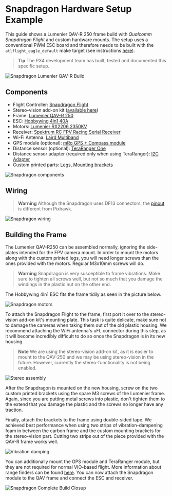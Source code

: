 # Snapdragon Hardware Setup Example

This guide shows a Lumenier QAV-R 250 frame build with *Qualcomm Snapdragon Flight* and custom hardware mounts. 
The setup uses a conventional PWM ESC board and therefore needs to be built with the `atlflight_eagle_default` make target (see instructions [here](https://dev.px4.io/en/setup/building_px4.html#qurt--snapdragon-based-boards)).

> **Tip** The PX4 development team has built, tested and documented this specific setup.

![Snapdragon Lumenier QAV-R Build](../../assets/hardware/snapdragon/snapdragon_minimal_finished.jpg)


## Components

* Flight Controller: [Snapdragon Flight](https://www.intrinsyc.com/vertical-development-platforms/qualcomm-snapdragon-flight/)
* Stereo-vision add-on kit ([available here](https://www.intrinsyc.com/vertical-development-platforms/qualcomm-snapdragon-flight/))
* Frame: [Lumenier QAV-R 250](https://www.getfpv.com/qav-r-fpv-racing-quadcopter-5.html)
* ESC: [Hobbywing 4in1 40A](https://www.getfpv.com/hobbywing-xrotor-micro-4-in-1-blheli-s-dshot600-esc.html)
* Motors: [Lumenier RX2206 2350KV](https://www.getfpv.com/lumenier-rx2206-11-2350kv-motor.html)
* Receiver: [Spektrum RC FPV Racing Serial Receiver](https://www.spektrumrc.com/Products/Default.aspx?ProdID=SPM4648)
* Wi-Fi Antenna: [Laird Multiband](https://www.lairdtech.com/products/maf95056-nanoblade-internal-embedded-antenna-2400-2500-4900-6000-mhz)
* GPS module (optional): [mRo GPS + Compass module](https://store.mrobotics.io/mRo-GPS-u-Blox-Neo-M8N-HMC5983-Compass-p/gps002-mr.htm)
* Distance sensor (optional): [TeraRanger One](http://www.teraranger.com/product/teraranger-one-distance-sensor-for-drones-and-robotics)
* Distance sensor adapter (required only when using TeraRanger): [I2C Adapter](http://www.teraranger.com/product/adapters-for-oneduo/)
* Custom printed parts: [Legs, Mounting brackets](https://drive.google.com/drive/u/0/folders/1MOunJae4ZLu6-bZ_-JvcPQUc9Aa5fe1U)

![Snapdragon components](../../assets/hardware/snapdragon/snapdragon_components.jpg)


## Wiring

> **Warning** Although the Snapdragon uses DF13 connectors, the [pinout](../flight_controller/snapdragon_flight.md#pinouts) is different from Pixhawk.

![Snapdragon wiring](../../assets/hardware/snapdragon/snapdragon_wiring.jpg)


## Building the Frame

The Lumenier QAV-R250 can be assembled normally, ignoring the side-plates intended for the FPV camera mount. In order to mount the motors along with the custom printed legs, you will need longer screws than the ones provided with the motors. Regular M3x10mm screws will do.

> **Warning** Snapdragon is very susceptible to frame vibrations. Make sure to tighten all screws well, but not so much that you damage the windings in the plastic nut on the other end.

The Hobbywing 4in1 ESC fits the frame tidily as seen in the picture below.

![Snapdragon motors](../../assets/hardware/snapdragon/snapdragon_motors.jpg)

To attach the Snapdragon Flight to the frame, first port it over to the stereo-vision add-on kit's mounting plate. 
This task is quite delicate, make sure not to damage the cameras when taking them out of the old plastic housing. 
We recommend attaching the WiFi antenna's uFL connector during this step, as it will become incredibly difficult to do so once the Snapdragon is in its new housing.

> **Note** We are using the stereo-vision add-on kit, as it is easier to mount to the QAV-250 and we may be using stereo-vision in the future. However, currently the stereo-functionality is not being enabled.

![Stereo assembly](../../assets/hardware/snapdragon/snapdragon_stereo_assembly.jpg)

After the Snapdragon is mounted on the new housing, screw on the two custom printed brackets using the spare M3 screws of the Lumenier frame. 
Again, since you are putting metal screws into plastic, don't tighten them to the extend that you damage the plastic and the screws no longer have any traction.

Finally, attach the brackets to the frame using double-sided tape. 
We achieved best performance when using two strips of vibration-dampening foam in between the carbon frame and the custom mounting brackets for the stereo-vision part. 
Cutting two strips out of the piece provided with the QAV-R frame works well.

![Vibration damping](../../assets/hardware/snapdragon/snapdragon_vibration_dampening.jpg)

You can additionally mount the GPS module and TeraRanger module, but they are not required for normal VIO-based flight. 
More information about range finders can be found [here](../sensor/rangefinders.md#teraranger-rangefinders). 
You can now attach the Snapdragon module to the QAV frame and connect the  ESC and receiver.

![Snapdragon Complete Build Closup](../../assets/hardware/snapdragon/snapdragon_minimal_finished_closeup.jpg)
